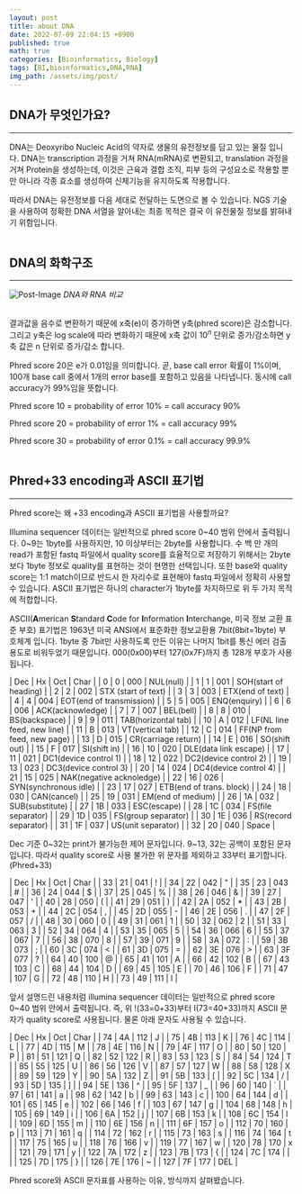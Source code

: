 ```yaml
---
layout: post
title: about DNA
date: 2022-07-09 22:04:15 +0900
published: true
math: true
categories: [Bioinformatics, Biology]
tags: [BI,bioinformatics,DNA,RNA]
img_path: /assets/img/post/
---
```


## DNA가 무엇인가요?
***

 DNA는 Deoxyribo Nucleic Acid의 약자로 생물의 유전정보를 담고 있는 물질 입니다. DNA는 transcription 과정을 거쳐 RNA(mRNA)로 변환되고, translation 과정을 거쳐 Protein을 생성하는데, 이것은 근육과 결합 조직, 피부 등의 구성요소로 작용할 뿐만 아니라 각종 효소를 생성하여 신체기능을 유지하도록 작용합니다.

 따라서 DNA는 유전정보를 다음 세대로 전달하는 도면으로 볼 수 있습니다. NGS 기술을 사용하여 정확한 DNA 서열을 알아내는 최종 목적은 결국 이 유전물질 정보를 밝혀내기 위함입니다.
 <br><br>


## DNA의 화학구조
***


![Post-Image](DNA-RNA.jpg)
_DNA와 RNA 비교_
<br><br>



 
 <script src="https://gist.github.com/hubert-bioinformatics/b437a5f57fd35652b4e49465ef389a46.js"></script>

 결과값을 음수로 변환하기 때문에 x축(e)이 증가하면 y축(phred score)은 감소합니다. 그리고 y축은 log scale에 따라 변화하기 때문에 x축 값이 $10^{n}$ 단위로 증가/감소하면 y축 값은 n 단위로 증가/감소 합니다.

 Phred score 20은 e가 0.01임을 의미합니다. 곧, base call error 확률이 1%이며, 100개 base call 중에서 1개의 error base를 포함하고 있음을 나타냅니다. 동시에 call accuracy가 99%임을 뜻합니다.

 Phred score 10 = probability of error 10% = call accuracy 90%


 Phred score 20 = probability of error 1% = call accuracy 99%

 Phred score 30 = probability of error 0.1% = call accuracy 99.9%
 <br><br>


## Phred+33 encoding과 ASCII 표기법
***

 Phred score는 왜 +33 encoding과 ASCII 표기법을 사용할까요?

 Illumina sequencer 데이터는 일반적으로 phred score 0~40 범위 안에서 출력됩니다. 0~9는 1byte를 사용하지만, 10 이상부터는 2byte를 사용합니다. 수 백 만 개의 read가 포함된 fastq 파일에서 quality score를 효율적으로 저장하기 위해서는 2byte보다 1byte 정보로 quality를 표현하는 것이 현명한 선택입니다. 또한 base와 quality score는 1:1 match이므로 반드시 한 자리수로 표현해야 fastq 파일에서 정확히 사용할 수 있습니다. ASCII 표기법은 하나의 character가 1byte를 차지하므로 위 두 가지 목적에 적합합니다.

 ASCII(**A**merican **S**tandard **C**ode for **I**nformation **I**nterchange, 미국 정보 교환 표준 부호) 표기법은 1963년 미국 ANSI에서 표준화한 정보교환용 7bit(8bit=1byte) 부호체계 입니다. 1byte 중 7bit만 사용하도록 만든 이유는 나머지 1bit를 통신 에러 검출 용도로 비워두었기 때문입니다. 000(0x00)부터 127(0x7F)까지 총 128개 부호가 사용됩니다.

 | Dec | Hx | Oct | Char |
 | 0 | 0 | 000 | NUL(null) |
 | 1 | 1 | 001 | SOH(start of heading) |
 | 2 | 2 | 002 | STX (start of text) |
 | 3 | 3 | 003 | ETX(end of text) |
 | 4 | 4 | 004 | EOT(end of transmission) |
 | 5 | 5 | 005 | ENQ(enquiry) |
 | 6 | 6 | 006 | ACK(acknowledge) |
 | 7 | 7 | 007 | BEL(bell) |
 | 8 | 8 | 010 | BS(backspace) |
 | 9 | 9 | 011 | TAB(horizontal tab) |
 | 10 | A | 012 | LF(NL line feed, new line) |
 | 11 | B | 013 | VT(vertical tab) |
 | 12 | C | 014 | FF(NP from feed, new page) |
 | 13 | D | 015 | CR(carriage return) |
 | 14 | E | 016 | SO(shift out) |
 | 15 | F | 017 | SI(shift in) |
 | 16 | 10 | 020 | DLE(data link escape) |
 | 17 | 11 | 021 | DC1(device control 1) |
 | 18 | 12 | 022 | DC2(device control 2) |
 | 19 | 13 | 023 | DC3(device control 3) |
 | 20 | 14 | 024 | DC4(device control 4) |
 | 21 | 15 | 025 | NAK(negative acknoledge) |
 | 22 | 16 | 026 | SYN(synchronous idle) |
 | 23 | 17 | 027 | ETB(end of trans. block) |
 | 24 | 18 | 030 | CAN(cancel) |
 | 25 | 19 | 031 | EM(end of medium) |
 | 26 | 1A | 032 | SUB(substitute) |
 | 27 | 1B | 033 | ESC(escape) |
 | 28 | 1C | 034 | FS(file separator) |
 | 29 | 1D | 035 | FS(group separator) |
 | 30 | 1E | 036 | RS(record separator) |
 | 31 | 1F | 037 | US(unit separator) |
 | 32 | 20 | 040 | Space |

 Dec 기준 0~32는 print가 불가능한 제어 문자입니다. 9~13, 32는 공백이 포함된 문자입니다. 따라서 quality score로 사용 불가한 위 문자를 제외하고 33부터 표기합니다.(Phred+33)

 | Dec | Hx | Oct | Char |
 | 33 | 21 | 041 | ! |
 | 34 | 22 | 042 | " |
 | 35 | 23 | 043 | # |
 | 36 | 24 | 044 | $ |
 | 37 | 25 | 045 | % |
 | 38 | 26 | 046 | & |
 | 39 | 27 | 047 | ' |
 | 40 | 28 | 050 | ( |
 | 41 | 29 | 051 | ) |
 | 42 | 2A | 052 | * |
 | 43 | 2B | 053 | + |
 | 44 | 2C | 054 | , |
 | 45 | 2D | 055 | - |
 | 46 | 2E | 056 | . |
 | 47 | 2F | 057 | / |
 | 48 | 30 | 060 | 0 |
 | 49 | 31 | 061 | 1 |
 | 50 | 32 | 062 | 2 |
 | 51 | 33 | 063 | 3 |
 | 52 | 34 | 064 | 4 |
 | 53 | 35 | 065 | 5 |
 | 54 | 36 | 066 | 6 |
 | 55 | 37 | 067 | 7 |
 | 56 | 38 | 070 | 8 |
 | 57 | 39 | 071 | 9 |
 | 58 | 3A | 072 | : |
 | 59 | 3B | 073 | ; |
 | 60 | 3C | 074 | < |
 | 61 | 3D | 075 | = |
 | 62 | 3E | 076 | > |
 | 63 | 3F | 077 | ? |
 | 64 | 40 | 100 | @ |
 | 65 | 41 | 101 | A |
 | 66 | 42 | 102 | B |
 | 67 | 43 | 103 | C |
 | 68 | 44 | 104 | D |
 | 69 | 45 | 105 | E |
 | 70 | 46 | 106 | F |
 | 71 | 47 | 107 | G |
 | 72 | 48 | 110 | H |
 | 73 | 49 | 111 | I |

 앞서 설명드린 내용처럼 illumina sequencer 데이터는 일반적으로 phred score 0~40 범위 안에서 출력됩니다. 즉, 위 !(33=0+33)부터 I(73=40+33)까지 ASCII 문자가 quality score로 사용됩니다. 물론 아래 문자도 사용될 수 있습니다.

 | Dec | Hx | Oct | Char |
 | 74 | 4A | 112 | J |
 | 75 | 4B | 113 | K |
 | 76 | 4C | 114 | L |
 | 77 | 4D | 115 | M |
 | 78 | 4E | 116 | N |
 | 79 | 4F | 117 | O |
 | 80 | 50 | 120 | P |
 | 81 | 51 | 121 | Q |
 | 82 | 52 | 122 | R |
 | 83 | 53 | 123 | S |
 | 84 | 54 | 124 | T |
 | 85 | 55 | 125 | U |
 | 86 | 56 | 126 | V |
 | 87 | 57 | 127 | W |
 | 88 | 58 | 128 | X |
 | 89 | 59 | 129 | Y |
 | 90 | 5A | 132 | Z |
 | 91 | 5B | 133 | [ |
 | 92 | 5C | 134 | / |
 | 93 | 5D | 135 | ] |
 | 94 | 5E | 136 | ^ |
 | 95 | 5F | 137 | _ |
 | 96 | 60 | 140 | ` |
 | 97 | 61 | 141 | a |
 | 98 | 62 | 142 | b |
 | 99 | 63 | 143 | c |
 | 100 | 64 | 144 | d |
 | 101 | 65 | 145 | e |
 | 102 | 66 | 146 | f |
 | 103 | 67 | 147 | g |
 | 104 | 68 | 148 | h |
 | 105 | 69 | 149 | i |
 | 106 | 6A | 152 | j |
 | 107 | 6B | 153 | k |
 | 108 | 6C | 154 | l |
 | 109 | 6D | 155 | m |
 | 110 | 6E | 156 | n |
 | 111 | 6F | 157 | o |
 | 112 | 70 | 160 | p |
 | 113 | 71 | 161 | q |
 | 114 | 72 | 162 | r |
 | 115 | 73 | 163 | s |
 | 116 | 74 | 164 | t |
 | 117 | 75 | 165 | u |
 | 118 | 76 | 166 | v |
 | 119 | 77 | 167 | w |
 | 120 | 78 | 170 | x |
 | 121 | 79 | 171 | y |
 | 122 | 7A | 172 | z |
 | 123 | 7B | 173 | { |
 | 124 | 7C | 174 | \| |
 | 125 | 7D | 175 | } |
 | 126 | 7E | 176 | ~ |
 | 127 | 7F | 177 | DEL |

 Phred score와 ASCII 문자표를 사용하는 이유, 방식까지 살펴봤습니다.